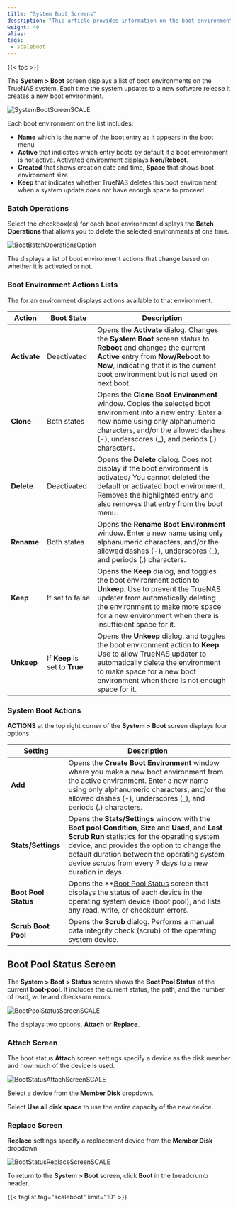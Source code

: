 ```yaml
---
title: "System Boot Screens"
description: "This article provides information on the boot environment screens and settings."
weight: 40
alias:
tags:
 - scaleboot
---
```


{{< toc >}}

The **System > Boot** screen displays a list of boot environments on the TrueNAS system. Each time the system updates to a new software release it creates a new boot environment.

![SystemBootScreenSCALE](/images/SCALE/22.02/SystemBootScreenSCALE.png "System Boot Screen")

Each boot environment on the list includes:

* **Name** which is the name of the boot entry as it appears in the boot menu
* **Active** that indicates which entry boots by default if a boot environment is not active. Activated environment displays **Non/Reboot**.
* **Created** that shows creation date and time, **Space** that shows boot environment size
* **Keep** that indicates whether TrueNAS deletes this boot environment when a system update does not have enough space to proceed.

### Batch Operations

Select the checkbox(es) for each boot environment displays the **Batch Operations** that allows you to delete the selected environments at one time.

![BootBatchOperationsOption](/images/SCALE/22.02/BootBatchOperationsOption.png "Batch Operations Boot Screen")

The <i class="fa fa-ellipsis-v" aria-hidden="true" title="Options"></i> displays a list of boot environment actions that change based on whether it is activated or not.

### Boot Environment Actions Lists

The <i class="fa fa-ellipsis-v" aria-hidden="true" title="Options"></i> for an environment displays actions available to that environment. 

| Action | Boot State | Description |
|--------|------------|-------------|
| **Activate** | Deactivated | Opens the **Activate** dialog. Changes the **System Boot** screen status to **Reboot** and changes the current **Active** entry from **Now/Reboot** to **Now**, indicating that it is the current boot environment but is not used on next boot. |
| **Clone** | Both states | Opens the **Clone Boot Environment** window. Copies the selected boot environment into a new entry. Enter a new name using only alphanumeric characters, and/or the allowed dashes (-), underscores (_), and periods (.) characters. |
| **Delete** | Deactivated | Opens the **Delete** dialog. Does not display if the boot environment is activated/ You cannot deleted the default or activated boot environment. Removes the highlighted entry and also removes that entry from the boot menu.  |
| **Rename** | Both states | Opens the **Rename Boot Environment** window. Enter a new name using only alphanumeric characters, and/or the allowed dashes (-), underscores (_), and periods (.) characters. |
| **Keep** | If set to false | Opens the **Keep** dialog, and toggles the boot environment action to **Unkeep**. Use to prevent the TrueNAS updater from automatically deleting the environment to make more space for a new environment when there is insufficient space for it. |
| **Unkeep** | If **Keep** is set to **True** | Opens the **Unkeep** dialog, and toggles the boot environment action to **Keep**. Use to allow TrueNAS updater to automatically delete the environment to make space for a new boot environment when there is not enough space for it. |

### System Boot Actions

**ACTIONS** at the top right corner of the **System > Boot** screen displays four options.

|Setting | Description |
|--------|-------------|
| **Add** | Opens the **Create Boot Environment** window where you make a new boot environment from the active environment. Enter a new name using only alphanumeric characters, and/or the allowed dashes (-), underscores (_), and periods (.) characters. |
| **Stats/Settings** | Opens the **Stats/Settings** window with the **Boot pool Condition**, **Size** and **Used**, and **Last Scrub Run** statistics for the operating system device, and provides the option to change the default duration between the operating system device scrubs from every 7 days to a new duration in days. |
| **Boot Pool Status** | Opens the **[Boot Pool Status]() screen that displays the status of each device in the operating system device (boot pool), and lists any read, write, or checksum errors. |
|**Scrub Boot Pool** | Opens the **Scrub** dialog. Performs a manual data integrity check (scrub) of the operating system device. |

## Boot Pool Status Screen

The **System > Boot > Status** screen shows the **Boot Pool Status** of the current **boot-pool**. It includes the current status, the path, and the number of read, write and checksum errors.

![BootPoolStatusScreenSCALE](/images/SCALE/22.02/BootPoolStatusScreenSCALE.png "Boot Pool Status")

The <i class="fa fa-ellipsis-v" aria-hidden="true" title="Options"></i> displays two options, **Attach** or **Replace**.

### Attach Screen
The boot status **Attach** screen settings specify a device as the disk member and how much of the device is used.

![BootStatusAttachScreenSCALE](/images/SCALE/22.02/BootStatusAttachScreenSCALE.png "Boot Status Attach")

Select a device from the **Member Disk** dropdown. 

Select **Use all disk space** to use the entire capacity of the new device.

### Replace Screen

**Replace** settings specify a replacement device from the **Member Disk** dropdown

![BootStatusReplaceScreenSCALE](/images/SCALE/22.02/BootStatusReplaceScreenSCALE.png "Boot Status Replace")

To return to the **System > Boot** screen, click **Boot** in the breadcrumb header.

{{< taglist tag="scaleboot" limit="10" >}}